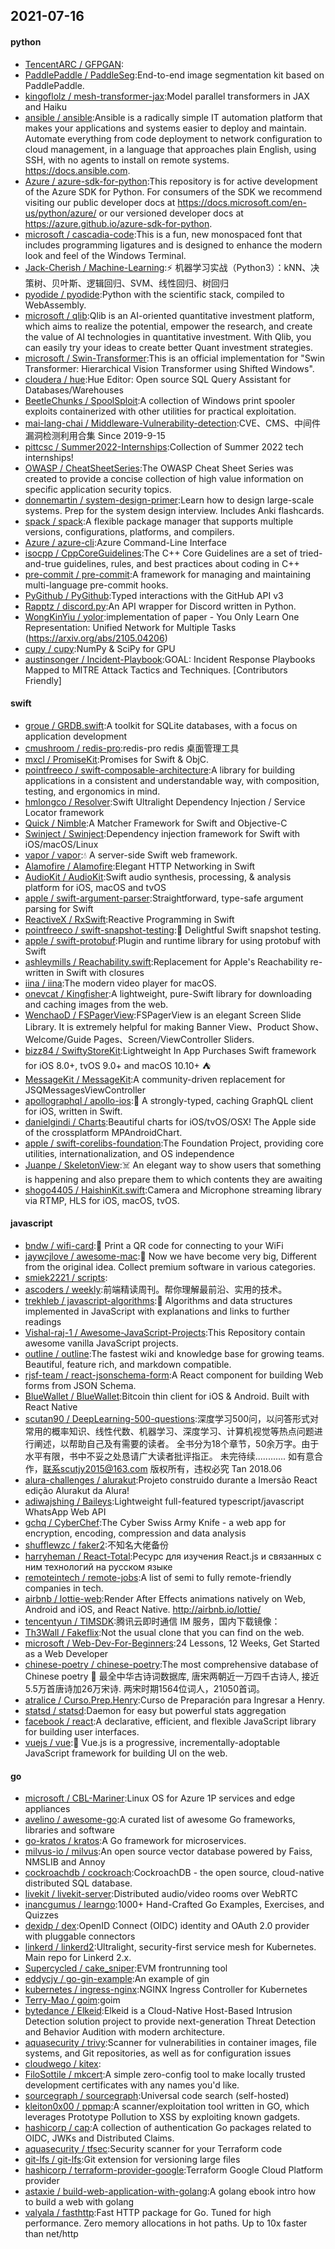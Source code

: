 ## 2021-07-16

#### python
* [TencentARC / GFPGAN](https://github.com/TencentARC/GFPGAN):
* [PaddlePaddle / PaddleSeg](https://github.com/PaddlePaddle/PaddleSeg):End-to-end image segmentation kit based on PaddlePaddle.
* [kingoflolz / mesh-transformer-jax](https://github.com/kingoflolz/mesh-transformer-jax):Model parallel transformers in JAX and Haiku
* [ansible / ansible](https://github.com/ansible/ansible):Ansible is a radically simple IT automation platform that makes your applications and systems easier to deploy and maintain. Automate everything from code deployment to network configuration to cloud management, in a language that approaches plain English, using SSH, with no agents to install on remote systems. https://docs.ansible.com.
* [Azure / azure-sdk-for-python](https://github.com/Azure/azure-sdk-for-python):This repository is for active development of the Azure SDK for Python. For consumers of the SDK we recommend visiting our public developer docs at https://docs.microsoft.com/en-us/python/azure/ or our versioned developer docs at https://azure.github.io/azure-sdk-for-python.
* [microsoft / cascadia-code](https://github.com/microsoft/cascadia-code):This is a fun, new monospaced font that includes programming ligatures and is designed to enhance the modern look and feel of the Windows Terminal.
* [Jack-Cherish / Machine-Learning](https://github.com/Jack-Cherish/Machine-Learning):⚡
机器学习实战（Python3）：kNN、决策树、贝叶斯、逻辑回归、SVM、线性回归、树回归
* [pyodide / pyodide](https://github.com/pyodide/pyodide):Python with the scientific stack, compiled to WebAssembly.
* [microsoft / qlib](https://github.com/microsoft/qlib):Qlib is an AI-oriented quantitative investment platform, which aims to realize the potential, empower the research, and create the value of AI technologies in quantitative investment. With Qlib, you can easily try your ideas to create better Quant investment strategies.
* [microsoft / Swin-Transformer](https://github.com/microsoft/Swin-Transformer):This is an official implementation for "Swin Transformer: Hierarchical Vision Transformer using Shifted Windows".
* [cloudera / hue](https://github.com/cloudera/hue):Hue Editor: Open source SQL Query Assistant for Databases/Warehouses
* [BeetleChunks / SpoolSploit](https://github.com/BeetleChunks/SpoolSploit):A collection of Windows print spooler exploits containerized with other utilities for practical exploitation.
* [mai-lang-chai / Middleware-Vulnerability-detection](https://github.com/mai-lang-chai/Middleware-Vulnerability-detection):CVE、CMS、中间件漏洞检测利用合集 Since 2019-9-15
* [pittcsc / Summer2022-Internships](https://github.com/pittcsc/Summer2022-Internships):Collection of Summer 2022 tech internships!
* [OWASP / CheatSheetSeries](https://github.com/OWASP/CheatSheetSeries):The OWASP Cheat Sheet Series was created to provide a concise collection of high value information on specific application security topics.
* [donnemartin / system-design-primer](https://github.com/donnemartin/system-design-primer):Learn how to design large-scale systems. Prep for the system design interview. Includes Anki flashcards.
* [spack / spack](https://github.com/spack/spack):A flexible package manager that supports multiple versions, configurations, platforms, and compilers.
* [Azure / azure-cli](https://github.com/Azure/azure-cli):Azure Command-Line Interface
* [isocpp / CppCoreGuidelines](https://github.com/isocpp/CppCoreGuidelines):The C++ Core Guidelines are a set of tried-and-true guidelines, rules, and best practices about coding in C++
* [pre-commit / pre-commit](https://github.com/pre-commit/pre-commit):A framework for managing and maintaining multi-language pre-commit hooks.
* [PyGithub / PyGithub](https://github.com/PyGithub/PyGithub):Typed interactions with the GitHub API v3
* [Rapptz / discord.py](https://github.com/Rapptz/discord.py):An API wrapper for Discord written in Python.
* [WongKinYiu / yolor](https://github.com/WongKinYiu/yolor):implementation of paper - You Only Learn One Representation: Unified Network for Multiple Tasks (https://arxiv.org/abs/2105.04206)
* [cupy / cupy](https://github.com/cupy/cupy):NumPy & SciPy for GPU
* [austinsonger / Incident-Playbook](https://github.com/austinsonger/Incident-Playbook):GOAL: Incident Response Playbooks Mapped to MITRE Attack Tactics and Techniques. [Contributors Friendly]

#### swift
* [groue / GRDB.swift](https://github.com/groue/GRDB.swift):A toolkit for SQLite databases, with a focus on application development
* [cmushroom / redis-pro](https://github.com/cmushroom/redis-pro):redis-pro redis 桌面管理工具
* [mxcl / PromiseKit](https://github.com/mxcl/PromiseKit):Promises for Swift & ObjC.
* [pointfreeco / swift-composable-architecture](https://github.com/pointfreeco/swift-composable-architecture):A library for building applications in a consistent and understandable way, with composition, testing, and ergonomics in mind.
* [hmlongco / Resolver](https://github.com/hmlongco/Resolver):Swift Ultralight Dependency Injection / Service Locator framework
* [Quick / Nimble](https://github.com/Quick/Nimble):A Matcher Framework for Swift and Objective-C
* [Swinject / Swinject](https://github.com/Swinject/Swinject):Dependency injection framework for Swift with iOS/macOS/Linux
* [vapor / vapor](https://github.com/vapor/vapor):💧
A server-side Swift web framework.
* [Alamofire / Alamofire](https://github.com/Alamofire/Alamofire):Elegant HTTP Networking in Swift
* [AudioKit / AudioKit](https://github.com/AudioKit/AudioKit):Swift audio synthesis, processing, & analysis platform for iOS, macOS and tvOS
* [apple / swift-argument-parser](https://github.com/apple/swift-argument-parser):Straightforward, type-safe argument parsing for Swift
* [ReactiveX / RxSwift](https://github.com/ReactiveX/RxSwift):Reactive Programming in Swift
* [pointfreeco / swift-snapshot-testing](https://github.com/pointfreeco/swift-snapshot-testing):📸
Delightful Swift snapshot testing.
* [apple / swift-protobuf](https://github.com/apple/swift-protobuf):Plugin and runtime library for using protobuf with Swift
* [ashleymills / Reachability.swift](https://github.com/ashleymills/Reachability.swift):Replacement for Apple's Reachability re-written in Swift with closures
* [iina / iina](https://github.com/iina/iina):The modern video player for macOS.
* [onevcat / Kingfisher](https://github.com/onevcat/Kingfisher):A lightweight, pure-Swift library for downloading and caching images from the web.
* [WenchaoD / FSPagerView](https://github.com/WenchaoD/FSPagerView):FSPagerView is an elegant Screen Slide Library. It is extremely helpful for making Banner View、Product Show、Welcome/Guide Pages、Screen/ViewController Sliders.
* [bizz84 / SwiftyStoreKit](https://github.com/bizz84/SwiftyStoreKit):Lightweight In App Purchases Swift framework for iOS 8.0+, tvOS 9.0+ and macOS 10.10+
⛺
* [MessageKit / MessageKit](https://github.com/MessageKit/MessageKit):A community-driven replacement for JSQMessagesViewController
* [apollographql / apollo-ios](https://github.com/apollographql/apollo-ios):📱
A strongly-typed, caching GraphQL client for iOS, written in Swift.
* [danielgindi / Charts](https://github.com/danielgindi/Charts):Beautiful charts for iOS/tvOS/OSX! The Apple side of the crossplatform MPAndroidChart.
* [apple / swift-corelibs-foundation](https://github.com/apple/swift-corelibs-foundation):The Foundation Project, providing core utilities, internationalization, and OS independence
* [Juanpe / SkeletonView](https://github.com/Juanpe/SkeletonView):☠️
An elegant way to show users that something is happening and also prepare them to which contents they are awaiting
* [shogo4405 / HaishinKit.swift](https://github.com/shogo4405/HaishinKit.swift):Camera and Microphone streaming library via RTMP, HLS for iOS, macOS, tvOS.

#### javascript
* [bndw / wifi-card](https://github.com/bndw/wifi-card):📶
Print a QR code for connecting to your WiFi
* [jaywcjlove / awesome-mac](https://github.com/jaywcjlove/awesome-mac): Now we have become very big, Different from the original idea. Collect premium software in various categories.
* [smiek2221 / scripts](https://github.com/smiek2221/scripts):
* [ascoders / weekly](https://github.com/ascoders/weekly):前端精读周刊。帮你理解最前沿、实用的技术。
* [trekhleb / javascript-algorithms](https://github.com/trekhleb/javascript-algorithms):📝
Algorithms and data structures implemented in JavaScript with explanations and links to further readings
* [Vishal-raj-1 / Awesome-JavaScript-Projects](https://github.com/Vishal-raj-1/Awesome-JavaScript-Projects):This Repository contain awesome vanilla JavaScript projects.
* [outline / outline](https://github.com/outline/outline):The fastest wiki and knowledge base for growing teams. Beautiful, feature rich, and markdown compatible.
* [rjsf-team / react-jsonschema-form](https://github.com/rjsf-team/react-jsonschema-form):A React component for building Web forms from JSON Schema.
* [BlueWallet / BlueWallet](https://github.com/BlueWallet/BlueWallet):Bitcoin thin client for iOS & Android. Built with React Native
* [scutan90 / DeepLearning-500-questions](https://github.com/scutan90/DeepLearning-500-questions):深度学习500问，以问答形式对常用的概率知识、线性代数、机器学习、深度学习、计算机视觉等热点问题进行阐述，以帮助自己及有需要的读者。 全书分为18个章节，50余万字。由于水平有限，书中不妥之处恳请广大读者批评指正。 未完待续............ 如有意合作，联系scutjy2015@163.com 版权所有，违权必究 Tan 2018.06
* [alura-challenges / alurakut](https://github.com/alura-challenges/alurakut):Projeto construido durante a Imersão React edição Alurakut da Alura!
* [adiwajshing / Baileys](https://github.com/adiwajshing/Baileys):Lightweight full-featured typescript/javascript WhatsApp Web API
* [gchq / CyberChef](https://github.com/gchq/CyberChef):The Cyber Swiss Army Knife - a web app for encryption, encoding, compression and data analysis
* [shufflewzc / faker2](https://github.com/shufflewzc/faker2):不知名大佬备份
* [harryheman / React-Total](https://github.com/harryheman/React-Total):Ресурс для изучения React.js и связанных с ним технологий на русском языке
* [remoteintech / remote-jobs](https://github.com/remoteintech/remote-jobs):A list of semi to fully remote-friendly companies in tech.
* [airbnb / lottie-web](https://github.com/airbnb/lottie-web):Render After Effects animations natively on Web, Android and iOS, and React Native. http://airbnb.io/lottie/
* [tencentyun / TIMSDK](https://github.com/tencentyun/TIMSDK):腾讯云即时通信 IM 服务，国内下载镜像：
* [Th3Wall / Fakeflix](https://github.com/Th3Wall/Fakeflix):Not the usual clone that you can find on the web.
* [microsoft / Web-Dev-For-Beginners](https://github.com/microsoft/Web-Dev-For-Beginners):24 Lessons, 12 Weeks, Get Started as a Web Developer
* [chinese-poetry / chinese-poetry](https://github.com/chinese-poetry/chinese-poetry):The most comprehensive database of Chinese poetry
🧶
最全中华古诗词数据库, 唐宋两朝近一万四千古诗人, 接近5.5万首唐诗加26万宋诗. 两宋时期1564位词人，21050首词。
* [atralice / Curso.Prep.Henry](https://github.com/atralice/Curso.Prep.Henry):Curso de Preparación para Ingresar a Henry.
* [statsd / statsd](https://github.com/statsd/statsd):Daemon for easy but powerful stats aggregation
* [facebook / react](https://github.com/facebook/react):A declarative, efficient, and flexible JavaScript library for building user interfaces.
* [vuejs / vue](https://github.com/vuejs/vue):🖖
Vue.js is a progressive, incrementally-adoptable JavaScript framework for building UI on the web.

#### go
* [microsoft / CBL-Mariner](https://github.com/microsoft/CBL-Mariner):Linux OS for Azure 1P services and edge appliances
* [avelino / awesome-go](https://github.com/avelino/awesome-go):A curated list of awesome Go frameworks, libraries and software
* [go-kratos / kratos](https://github.com/go-kratos/kratos):A Go framework for microservices.
* [milvus-io / milvus](https://github.com/milvus-io/milvus):An open source vector database powered by Faiss, NMSLIB and Annoy
* [cockroachdb / cockroach](https://github.com/cockroachdb/cockroach):CockroachDB - the open source, cloud-native distributed SQL database.
* [livekit / livekit-server](https://github.com/livekit/livekit-server):Distributed audio/video rooms over WebRTC
* [inancgumus / learngo](https://github.com/inancgumus/learngo):1000+ Hand-Crafted Go Examples, Exercises, and Quizzes
* [dexidp / dex](https://github.com/dexidp/dex):OpenID Connect (OIDC) identity and OAuth 2.0 provider with pluggable connectors
* [linkerd / linkerd2](https://github.com/linkerd/linkerd2):Ultralight, security-first service mesh for Kubernetes. Main repo for Linkerd 2.x.
* [Supercycled / cake_sniper](https://github.com/Supercycled/cake_sniper):EVM frontrunning tool
* [eddycjy / go-gin-example](https://github.com/eddycjy/go-gin-example):An example of gin
* [kubernetes / ingress-nginx](https://github.com/kubernetes/ingress-nginx):NGINX Ingress Controller for Kubernetes
* [Terry-Mao / goim](https://github.com/Terry-Mao/goim):goim
* [bytedance / Elkeid](https://github.com/bytedance/Elkeid):Elkeid is a Cloud-Native Host-Based Intrusion Detection solution project to provide next-generation Threat Detection and Behavior Audition with modern architecture.
* [aquasecurity / trivy](https://github.com/aquasecurity/trivy):Scanner for vulnerabilities in container images, file systems, and Git repositories, as well as for configuration issues
* [cloudwego / kitex](https://github.com/cloudwego/kitex):
* [FiloSottile / mkcert](https://github.com/FiloSottile/mkcert):A simple zero-config tool to make locally trusted development certificates with any names you'd like.
* [sourcegraph / sourcegraph](https://github.com/sourcegraph/sourcegraph):Universal code search (self-hosted)
* [kleiton0x00 / ppmap](https://github.com/kleiton0x00/ppmap):A scanner/exploitation tool written in GO, which leverages Prototype Pollution to XSS by exploiting known gadgets.
* [hashicorp / cap](https://github.com/hashicorp/cap):A collection of authentication Go packages related to OIDC, JWKs and Distributed Claims.
* [aquasecurity / tfsec](https://github.com/aquasecurity/tfsec):Security scanner for your Terraform code
* [git-lfs / git-lfs](https://github.com/git-lfs/git-lfs):Git extension for versioning large files
* [hashicorp / terraform-provider-google](https://github.com/hashicorp/terraform-provider-google):Terraform Google Cloud Platform provider
* [astaxie / build-web-application-with-golang](https://github.com/astaxie/build-web-application-with-golang):A golang ebook intro how to build a web with golang
* [valyala / fasthttp](https://github.com/valyala/fasthttp):Fast HTTP package for Go. Tuned for high performance. Zero memory allocations in hot paths. Up to 10x faster than net/http
